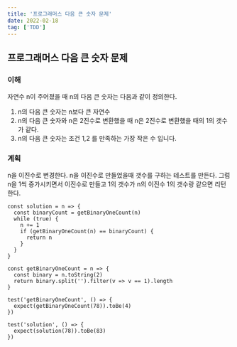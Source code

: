 ```yaml
---
title: '프로그래머스 다음 큰 숫자 문제'
date: 2022-02-18
tag: ['TDD']
---
```


## 프로그래머스 다음 큰 숫자 문제

### 이해

자연수 n이 주어졌을 때 n의 다음 큰 숫자는 다음과 같이 정의한다.

1. n의 다음 큰 숫자는 n보다 큰 자연수
2. n의 다음 큰 숫자와 n은 2진수로 변환했을 때 n은 2진수로 변환했을 때의
   1의 갯수가 같다.
3. n의 다음 큰 숫자는 조건 1,2 를 만족하는 가장 작은 수 입니다.

### 계획

n을 이진수로 변경한다.
n을 이진수로 만들었을때 갯수를 구하는 테스트를 만든다.
그럼 n을 1씩 증가시키면서 이진수로 만들고 1의 갯수가 n의 이진수 1의
갯수랑 같으면 리턴한다.

```tsx
const solution = n => {
  const binaryCount = getBinaryOneCount(n)
  while (true) {
    n += 1
    if (getBinaryOneCount(n) == binaryCount) {
      return n
    }
  }
}

const getBinaryOneCount = n => {
  const binary = n.toString(2)
  return binary.split('').filter(v => v == 1).length
}

test('getBinaryOneCount', () => {
  expect(getBinaryOneCount(78)).toBe(4)
})

test('solution', () => {
  expect(solution(78)).toBe(83)
})
```
